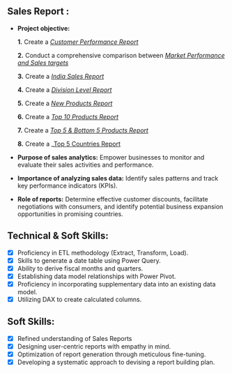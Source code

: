 ## Sales Report :


- **Project objective:** 

    **1.** Create a _[Customer Performance Report](https://github.com/saathk/Excel-Sales-Analytics/blob/main/Customerperformancereport.pdf)_ 

    **2.** Conduct a comprehensive comparison between _[Market Performance and Sales targets](https://github.com/saathk/Excel-Sales-Analytics/blob/main/mkt%20perf%20vs%20target.pdf)_

   **3.** Create a _[India Sales Report](https://github.com/saathk/Excel-Sales-Analytics/blob/main/india_sales.pdf)_

    **4.** Create a _[Division Level Report](https://github.com/saathk/Excel-Sales-Analytics/blob/main/DivisionLevelReport.pdf)_

   **5.** Create a _[New Products Report](https://github.com/saathk/Excel-Sales-Analytics/blob/main/New%20Products%202021.pdf)_

    **6.** Create a _[Top 10 Products Report](https://github.com/saathk/Excel-Sales-Analytics/blob/main/Top%2010%20Products.pdf)_

  **7.** Create a _[Top 5 & Bottom 5 Products Report](https://github.com/saathk/Excel-Sales-Analytics/blob/main/Top5%26Bottom5products.pdf)_

    **8.** Create a _[Top 5 Countries Report](https://github.com/saathk/Excel-Sales-Analytics/blob/main/top5Countries.pdf)


- **Purpose of sales analytics:** Empower businesses to monitor and evaluate their sales activities and performance.

- **Importance of analyzing sales data:** Identify sales patterns and track key performance indicators (KPIs).

- **Role of reports:** Determine effective customer discounts, facilitate negotiations with consumers, and identify potential business expansion opportunities in promising countries.




## Technical & Soft Skills:
- [x]	Proficiency in ETL methodology (Extract, Transform, Load).
- [x]	Skills to generate a date table using Power Query.
- [x]	Ability to derive fiscal months and quarters.
- [x]	Establishing data model relationships with Power Pivot.
- [x]	Proficiency in incorporating supplementary data into an existing data model.
- [x]	Utilizing DAX to create calculated columns.

## Soft Skills:
- [x]	Refined understanding of Sales Reports
- [x]	Designing user-centric reports with empathy in mind.
- [x]	Optimization of report generation through meticulous fine-tuning.
- [x]	Developing a systematic approach to devising a report building plan.
